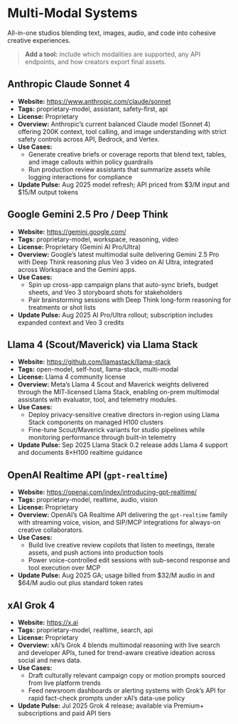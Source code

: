 # Multi-Modal Systems

All-in-one studios blending text, images, audio, and code into cohesive creative experiences.

> **Add a tool:** include which modalities are supported, any API endpoints, and how creators export final assets.

## Anthropic Claude Sonnet 4
- **Website:** https://www.anthropic.com/claude/sonnet
- **Tags:** proprietary-model, assistant, safety-first, api
- **License:** Proprietary
- **Overview:** Anthropic’s current balanced Claude model (Sonnet 4) offering 200K context, tool calling, and image understanding with strict safety controls across API, Bedrock, and Vertex.
- **Use Cases:**
  - Generate creative briefs or coverage reports that blend text, tables, and image callouts within policy guardrails
  - Run production review assistants that summarize assets while logging interactions for compliance
- **Update Pulse:** Aug 2025 model refresh; API priced from $3/M input and $15/M output tokens

## Google Gemini 2.5 Pro / Deep Think
- **Website:** https://gemini.google.com/
- **Tags:** proprietary-model, workspace, reasoning, video
- **License:** Proprietary (Gemini AI Pro/Ultra)
- **Overview:** Google’s latest multimodal suite delivering Gemini 2.5 Pro with Deep Think reasoning plus Veo 3 video on AI Ultra, integrated across Workspace and the Gemini apps.
- **Use Cases:**
  - Spin up cross-app campaign plans that auto-sync briefs, budget sheets, and Veo 3 storyboard shots for stakeholders
  - Pair brainstorming sessions with Deep Think long-form reasoning for treatments or shot lists
- **Update Pulse:** Aug 2025 AI Pro/Ultra rollout; subscription includes expanded context and Veo 3 credits

## Llama 4 (Scout/Maverick) via Llama Stack
- **Website:** https://github.com/llamastack/llama-stack
- **Tags:** open-model, self-host, llama-stack, multi-modal
- **License:** Llama 4 community license
- **Overview:** Meta’s Llama 4 Scout and Maverick weights delivered through the MIT-licensed Llama Stack, enabling on-prem multimodal assistants with evaluator, tool, and telemetry modules.
- **Use Cases:**
  - Deploy privacy-sensitive creative directors in-region using Llama Stack components on managed H100 clusters
  - Fine-tune Scout/Maverick variants for studio pipelines while monitoring performance through built-in telemetry
- **Update Pulse:** Sep 2025 Llama Stack 0.2 release adds Llama 4 support and documents 8×H100 realtime guidance

## OpenAI Realtime API (`gpt-realtime`)
- **Website:** https://openai.com/index/introducing-gpt-realtime/
- **Tags:** proprietary-model, realtime, audio, vision
- **License:** Proprietary
- **Overview:** OpenAI’s GA Realtime API delivering the `gpt-realtime` family with streaming voice, vision, and SIP/MCP integrations for always-on creative collaborators.
- **Use Cases:**
  - Build live creative review copilots that listen to meetings, iterate assets, and push actions into production tools
  - Power voice-controlled edit sessions with sub-second response and tool execution over MCP
- **Update Pulse:** Aug 2025 GA; usage billed from $32/M audio in and $64/M audio out plus standard token rates

## xAI Grok 4
- **Website:** https://x.ai
- **Tags:** proprietary-model, realtime, search, api
- **License:** Proprietary
- **Overview:** xAI’s Grok 4 blends multimodal reasoning with live search and developer APIs, tuned for trend-aware creative ideation across social and news data.
- **Use Cases:**
  - Draft culturally relevant campaign copy or motion prompts sourced from live platform trends
  - Feed newsroom dashboards or alerting systems with Grok’s API for rapid fact-check prompts under xAI’s data-use policy
- **Update Pulse:** Jul 2025 Grok 4 release; available via Premium+ subscriptions and paid API tiers

